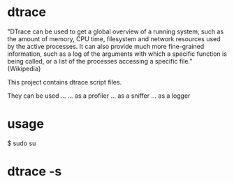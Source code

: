 dtrace
======
"DTrace can be used to get a global overview of a running system, such as the amount of memory, CPU time, filesystem and network resources used by the active processes. It can also provide much more fine-grained information, such as a log of the arguments with which a specific function is being called, or a list of the processes accessing a specific file." {Wikipedia}

This project contains dtrace script files.

They can be used ...
... as a profiler
... as a sniffer
... as a logger


usage
=====
$ sudo su
# dtrace -s <script>
# dtrace -n '<command>'


LINKS
=====
http://www.dtracebook.com/index.php/Main_Page

